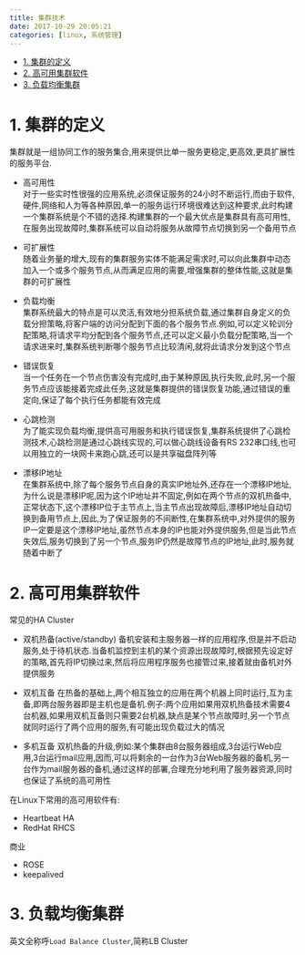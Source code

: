 ```yaml
---
title: 集群技术
date: 2017-10-29 20:05:21
categories: [linux, 系统管理]
---
```



<!-- TOC -->

- [1. 集群的定义](#1-集群的定义)
- [2. 高可用集群软件](#2-高可用集群软件)
- [3. 负载均衡集群](#3-负载均衡集群)

<!-- /TOC -->


<a id="markdown-1-集群的定义" name="1-集群的定义"></a>
# 1. 集群的定义

集群就是一组协同工作的服务集合,用来提供比单一服务更稳定,更高效,更具扩展性的服务平台.


* 高可用性  
 对于一些实时性很强的应用系统,必须保证服务的24小时不断运行,而由于软件,硬件,网络和人为等各种原因,单一的服务运行环境很难达到这种要求,此时构建一个集群系统是个不错的选择.构建集群的一个最大优点是集群具有高可用性,在服务出现故障时,集群系统可以自动将服务从故障节点切换到另一个备用节点

* 可扩展性  
 随着业务量的增大,现有的集群服务实体不能满足需求时,可以向此集群中动态加入一个或多个服务节点,从而满足应用的需要,增强集群的整体性能,这就是集群的可扩展性

* 负载均衡  
 集群系统最大的特点是可以灵活,有效地分担系统负载,通过集群自身定义的负载分担策略,将客户端的访问分配到下面的各个服务节点.例如,可以定义轮训分配策略,将请求平均分配到各个服务节点,还可以定义最小负载分配策略,当一个请求进来时,集群系统判断哪个服务节点比较清闲,就将此请求分发到这个节点


* 错误恢复  
 当一个任务在一个节点伤害没有完成时,由于某种原因,执行失败,此时,另一个服务节点应该能接着完成此任务,这就是集群提供的错误恢复功能,通过错误的重定向,保证了每个执行任务都能有效完成

* 心跳检测  
 为了能实现负载均衡,提供高可用服务和执行错误恢复,集群系统提供了心跳检测技术,心跳检测是通过心跳线实现的,可以做心跳线设备有RS 232串口线,也可以用独立的一块网卡来跑心跳,还可以是共享磁盘阵列等

 * 漂移IP地址  
 在集群系统中,除了每个服务节点自身的真实IP地址外,还存在一个漂移IP地址,为什么说是漂移IP呢,因为这个IP地址并不固定,例如在两个节点的双机热备中,正常状态下,这个漂移IP位于主节点上,当主节点出现故障后,漂移IP地址自动切换到备用节点上,因此,为了保证服务的不间断性,在集群系统中,对外提供的服务IP一定要是这个漂移IP地址,虽然节点本身的IP也能对外提供服务,但是当此节点失效后,服务切换到了另一个节点,服务IP仍然是故障节点的IP地址,此时,服务就随着中断了

<a id="markdown-2-高可用集群软件" name="2-高可用集群软件"></a>
# 2. 高可用集群软件

常见的HA Cluster

* 双机热备(active/standby)
 备机安装和主服务器一样的应用程序,但是并不启动服务,处于待机状态.当备机监控到主机的某个资源出现故障时,根据预先设定好的策略,首先将IP切换过来,然后将应用程序服务也接管过来,接着就由备机对外提供服务

* 双机互备
 在热备的基础上,两个相互独立的应用在两个机器上同时运行,互为主备,即两台服务器即是主机也是备机.例子:两个应用如果用双机热备技术需要4台机器,如果用双机互备则只需要2台机器,缺点是某个节点故障时,另一个节点就同时运行了两个应用的服务,有可能出现负载过大的情况

* 多机互备
 双机热备的升级,例如:某个集群由8台服务器组成,3台运行Web应用,3台运行mail应用,因而,可以将剩余的一台作为3台Web服务器的备机,另一台作为mail服务器的备机,通过这样的部署,合理充分地利用了服务器资源,同时也保证了系统的高可用性


在Linux下常用的高可用软件有: 
* Heartbeat HA
* RedHat RHCS

商业
* ROSE
* keepalived

<a id="markdown-3-负载均衡集群" name="3-负载均衡集群"></a>
# 3. 负载均衡集群

英文全称呼`Load Balance Cluster`,简称LB Cluster
